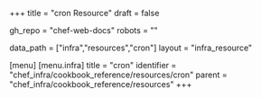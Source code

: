 +++
title = "cron Resource"
draft = false

gh_repo = "chef-web-docs"
robots = ""

data_path = ["infra","resources","cron"]
layout = "infra_resource"


[menu]
  [menu.infra]
    title = "cron"
    identifier = "chef_infra/cookbook_reference/resources/cron"
    parent = "chef_infra/cookbook_reference/resources"
+++

<!-- The contents of this page are automatically generated from the cron.yaml file in the data directory. -->
<!-- To suggest a change, edit the https://github.com/chef/chef/blob/master/lib/chef/resource/cron.rb file
      and submit a pull request to the https://github.com/chef/chef repository. -->

